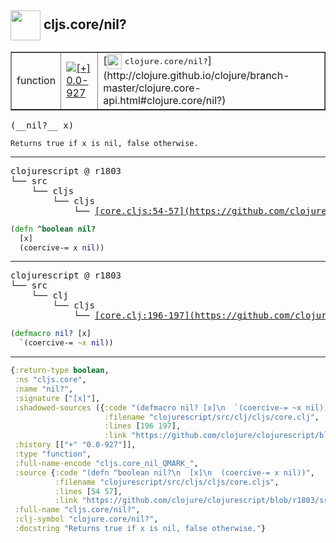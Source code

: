 ## <img width="48px" valign="middle" src="http://i.imgur.com/Hi20huC.png"> cljs.core/nil?

 <table border="1">
<tr>
<td>function</td>
<td><a href="https://github.com/cljsinfo/api-refs/tree/0.0-927"><img valign="middle" alt="[+] 0.0-927" src="https://img.shields.io/badge/+-0.0--927-lightgrey.svg"></a> </td>
<td>
[<img height="24px" valign="middle" src="http://i.imgur.com/1GjPKvB.png"> <samp>clojure.core/nil?</samp>](http://clojure.github.io/clojure/branch-master/clojure.core-api.html#clojure.core/nil?)
</td>
</tr>
</table>

 <samp>
(__nil?__ x)<br>
</samp>

```
Returns true if x is nil, false otherwise.
```

---

 <pre>
clojurescript @ r1803
└── src
    └── cljs
        └── cljs
            └── <ins>[core.cljs:54-57](https://github.com/clojure/clojurescript/blob/r1803/src/cljs/cljs/core.cljs#L54-L57)</ins>
</pre>

```clj
(defn ^boolean nil?
  [x]
  (coercive-= x nil))
```


---

 <pre>
clojurescript @ r1803
└── src
    └── clj
        └── cljs
            └── <ins>[core.clj:196-197](https://github.com/clojure/clojurescript/blob/r1803/src/clj/cljs/core.clj#L196-L197)</ins>
</pre>

```clj
(defmacro nil? [x]
  `(coercive-= ~x nil))
```

---

```clj
{:return-type boolean,
 :ns "cljs.core",
 :name "nil?",
 :signature ["[x]"],
 :shadowed-sources ({:code "(defmacro nil? [x]\n  `(coercive-= ~x nil))",
                     :filename "clojurescript/src/clj/cljs/core.clj",
                     :lines [196 197],
                     :link "https://github.com/clojure/clojurescript/blob/r1803/src/clj/cljs/core.clj#L196-L197"}),
 :history [["+" "0.0-927"]],
 :type "function",
 :full-name-encode "cljs.core_nil_QMARK_",
 :source {:code "(defn ^boolean nil?\n  [x]\n  (coercive-= x nil))",
          :filename "clojurescript/src/cljs/cljs/core.cljs",
          :lines [54 57],
          :link "https://github.com/clojure/clojurescript/blob/r1803/src/cljs/cljs/core.cljs#L54-L57"},
 :full-name "cljs.core/nil?",
 :clj-symbol "clojure.core/nil?",
 :docstring "Returns true if x is nil, false otherwise."}

```
